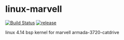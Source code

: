 # linux-marvell

[![Build Status](https://travis-ci.com/hanwckf/linux-marvell.svg?branch=master)](https://travis-ci.com/hanwckf/linux-marvell)
[![release](https://img.shields.io/github/release/hanwckf/linux-marvell.svg)](https://github.com/hanwckf/linux-marvell/releases)

linux 4.14 bsp kernel for marvell armada-3720-catdrive
